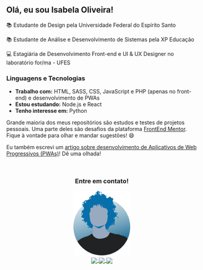 ## Olá, eu sou Isabela Oliveira!
<!-- <img align="right" src="img/oliverids.png" width="260"> -->
<!-- <a href="https://app.daily.dev/oliverids"><img src="https://api.daily.dev/devcards/513fd19ee3f14edb9ccf6a2a2a71960b.png?r=le9" width="260" alt="Isabela Oliveira's Dev Card" align="right"/></a> -->

<p>📚 Estudante de Design pela Universidade Federal do Espírito Santo</p>
<p>📚 Estudante de Análise e Desenvolvimento de Sistemas pela XP Educação</p>
<p>💻 Estagiária de Desenvolvimento Front-end e UI & UX Designer no laboratório for/ma - UFES</p>

### Linguagens e Tecnologias
- **Trabalho com:** HTML, SASS, CSS, JavaScript e PHP (apenas no front-end) e desenvolvimento de PWAs
- **Estou estudando:** Node.js e React
- **Tenho interesse em:** Python

<!-- <div>
    <img src="https://img.shields.io/badge/HTML5-E34F26?style=for-the-badge&logo=html5&logoColor=white">
    <img src="https://img.shields.io/badge/CSS3-1572B6?style=for-the-badge&logo=css3&logoColor=white">
    <img src="https://img.shields.io/badge/JavaScript-323330?style=for-the-badge&logo=javascript&logoColor=F7DF1E">
</div>
-->


Grande maioria dos meus repositórios são estudos e testes de projetos pessoais. Uma parte deles são desafios da plataforma [FrontEnd Mentor](https://www.frontendmentor.io/profile/oliverids). Fique à vontade para olhar e mandar sugestões! 😄

Eu também escrevi um <a href="https://medium.com/@oliverids/desenvolvimento-de-pwas-c82e3f6e3f28">artigo sobre desenvolvimento de Aplicativos de Web Progressivos (PWAs)</a>! Dê uma olhada!

&nbsp;

<!--
<div align="center">
<a href="https://github.com/oliverids">
    <img height="150em" src="https://github-readme-stats.vercel.app/api/?username=oliverids&show_icons=true&title_color=52ade9&icon_color=2cbf6d&text_color=9f9f9f&bg_color=23282E"/>
    <img height="150em" src="https://github-readme-stats.vercel.app/api/top-langs/?username=oliverids&layout=compact&show_icons=true&title_color=52ade9&icon_color=2cbf6d&text_color=9f9f9f&bg_color=23282E"/>
</a>
</div>
-->
<h3 align="center"> Entre em contato!</h3>

<div align="center">
<img src="img/oliver.svg" width="150">
<div>
<a href="https://www.linkedin.com/in/isabela-oliveira23/">
    <img align="center" src="https://img.shields.io/badge/LinkedIn-23282E?style=for-the-badge&logo=linkedin&logoColor=52ade9">
</a>

<a href="mailto:oliver.isabela2303@gmail.com">
    <img align="center" src="https://img.shields.io/badge/Gmail-23282E?style=for-the-badge&logo=gmail&logoColor=52ade9"/>
</a>

<a href="https://portf-isabela-oliveira.herokuapp.com/">
    <img align="center" src="https://img.shields.io/badge/website-23282E?style=for-the-badge&logo=About.me&logoColor=52ade9"/>
</a>
</div>
</div>

